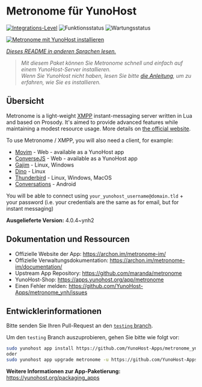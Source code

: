 <!--
N.B.: Diese README wurde automatisch von <https://github.com/YunoHost/apps/tree/master/tools/readme_generator> generiert.
Sie darf NICHT von Hand bearbeitet werden.
-->

# Metronome für YunoHost

[![Integrations-Level](https://apps.yunohost.org/badge/integration/metronome)](https://ci-apps.yunohost.org/ci/apps/metronome/)
![Funktionsstatus](https://apps.yunohost.org/badge/state/metronome)
![Wartungsstatus](https://apps.yunohost.org/badge/maintained/metronome)

[![Metronome mit YunoHost installieren](https://install-app.yunohost.org/install-with-yunohost.svg)](https://install-app.yunohost.org/?app=metronome)

*[Dieses README in anderen Sprachen lesen.](./ALL_README.md)*

> *Mit diesem Paket können Sie Metronome schnell und einfach auf einem YunoHost-Server installieren.*  
> *Wenn Sie YunoHost nicht haben, lesen Sie bitte [die Anleitung](https://yunohost.org/install), um zu erfahren, wie Sie es installieren.*

## Übersicht

Metronome is a light-weight [XMPP](https://en.wikipedia.org/wiki/XMPP) instant-messaging server written in Lua and based on Prosody. It's aimed to provide advanced features while maintaining a modest resource usage. More details on [the official website](https://archon.im/metronome-im/).

To use Metronome / XMPP, you will also need a client, for example:

- [Movim](https://movim.eu) - Web - available as a YunoHost app
- [ConverseJS](https://conversejs.org) - Web - available as a YunoHost app
- [Gajim](https://gajim.org/) - Linux, Windows
- [Dino](https://dino.im) - Linux
- [Thunderbird](https://www.thunderbird.net/fr/) - Linux, Windows, MacOS
- [Conversations](https://conversations.im/) - Android

You will be able to connect using `your_yunohost_username@domain.tld` + your password (i.e. your credentials are the same as for email, but for instant messaging)


**Ausgelieferte Version:** 4.0.4~ynh2
## Dokumentation und Ressourcen

- Offizielle Website der App: <https://archon.im/metronome-im/>
- Offizielle Verwaltungsdokumentation: <https://archon.im/metronome-im/documentation/>
- Upstream App Repository: <https://github.com/maranda/metronome>
- YunoHost-Shop: <https://apps.yunohost.org/app/metronome>
- Einen Fehler melden: <https://github.com/YunoHost-Apps/metronome_ynh/issues>

## Entwicklerinformationen

Bitte senden Sie Ihren Pull-Request an den [`testing` branch](https://github.com/YunoHost-Apps/metronome_ynh/tree/testing).

Um den `testing` Branch auszuprobieren, gehen Sie bitte wie folgt vor:

```bash
sudo yunohost app install https://github.com/YunoHost-Apps/metronome_ynh/tree/testing --debug
oder
sudo yunohost app upgrade metronome -u https://github.com/YunoHost-Apps/metronome_ynh/tree/testing --debug
```

**Weitere Informationen zur App-Paketierung:** <https://yunohost.org/packaging_apps>
